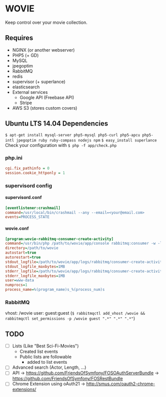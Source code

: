 # WOVIE

Keep control over your movie collection.

## Requires
- NGINX (or another webserver)
- PHP5 (+ GD)
- MySQL
- jpegoptim
- RabbitMQ
- redis
- supervisor (+ superlance)
- elasticsearch
- External services
    - Google API (Freebase API)
    - Stripe
- AWS S3 (stores custom covers)

## Ubuntu LTS 14.04 Dependencies
`$ apt-get install mysql-server php5-mysql php5-curl php5-apcu php5-intl jpegoptim ruby ruby-compass nodejs npm`
`$ easy_install superlance`
Check your configuration with `$ php -f app/check.php`

### php.ini
```ini
cgi.fix_pathinfo = 0
session.cookie_httponly = 1
```

### supervisord config

#### supervisord.conf
```ini
[eventlistener:crashmail]
command=/usr/local/bin/crashmail --any --email=<your@email.com>
events=PROCESS_STATE
```

#### wovie.conf
```ini
[program:wovie-rabbitmq-consumer-create-activity]
command=/usr/bin/php /path/to/wovie/app/console rabbitmq:consumer -w -l 128 create_activity
directory=/path/to/wovie
autostart=true
autorestart=true
stdout_logfile=/path/to/wovie/app/logs/rabbitmq/consumer-create-activity-%(process_num)s.log
stdout_logfile_maxbytes=1MB
stderr_logfile=/path/to/wovie/app/logs/rabbitmq/consumer-create-activity-%(process_num)s.log
stderr_logfile_maxbytes=1MB
user=www-data
numprocs=1
process_name=%(program_name)s_%(process_num)s
```

### RabbitMQ
vhost: /wovie user: guest:guest (`$ rabbitmqctl add_vhost /wovie && rabbitmqctl set_permissions -p /wovie guest ".*" ".*" ".*"`)

## TODO
- [ ] Lists (Like "Best Sci-Fi-Movies")
	- Created list events
	- Public lists are followable
        - added to list events
- [ ] Advanced search (Actor, Length, …)
- [ ] API
    -> https://github.com/FriendsOfSymfony/FOSOAuthServerBundle
    -> https://github.com/FriendsOfSymfony/FOSRestBundle
- [ ] Chrome Extension using oAuth21
    -> http://smus.com/oauth2-chrome-extensions/
